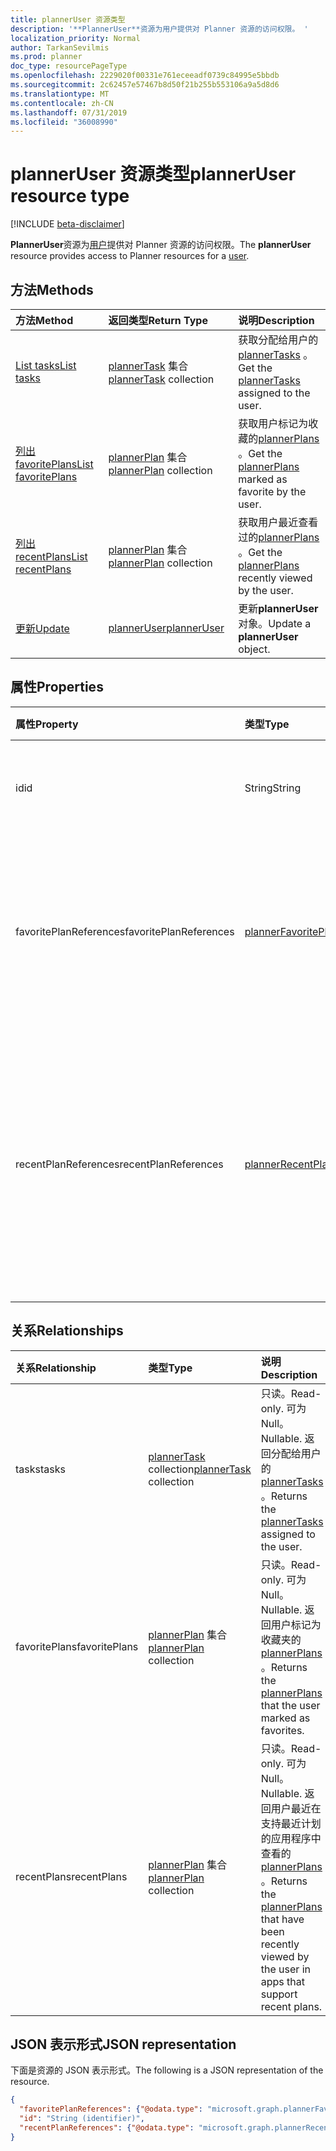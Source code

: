 ```yaml
---
title: plannerUser 资源类型
description: '**PlannerUser**资源为用户提供对 Planner 资源的访问权限。 '
localization_priority: Normal
author: TarkanSevilmis
ms.prod: planner
doc_type: resourcePageType
ms.openlocfilehash: 2229020f00331e761eceeadf0739c84995e5bbdb
ms.sourcegitcommit: 2c62457e57467b8d50f21b255b553106a9a5d8d6
ms.translationtype: MT
ms.contentlocale: zh-CN
ms.lasthandoff: 07/31/2019
ms.locfileid: "36008990"
---
```

# <a name="planneruser-resource-type"></a><span data-ttu-id="846dc-103">plannerUser 资源类型</span><span class="sxs-lookup"><span data-stu-id="846dc-103">plannerUser resource type</span></span>

[!INCLUDE [beta-disclaimer](../../includes/beta-disclaimer.md)]

<span data-ttu-id="846dc-104">**PlannerUser**资源为[用户](user.md)提供对 Planner 资源的访问权限。</span><span class="sxs-lookup"><span data-stu-id="846dc-104">The **plannerUser** resource provides access to Planner resources for a [user](user.md).</span></span> 


## <a name="methods"></a><span data-ttu-id="846dc-105">方法</span><span class="sxs-lookup"><span data-stu-id="846dc-105">Methods</span></span>

| <span data-ttu-id="846dc-106">方法</span><span class="sxs-lookup"><span data-stu-id="846dc-106">Method</span></span>           | <span data-ttu-id="846dc-107">返回类型</span><span class="sxs-lookup"><span data-stu-id="846dc-107">Return Type</span></span>    |<span data-ttu-id="846dc-108">说明</span><span class="sxs-lookup"><span data-stu-id="846dc-108">Description</span></span>|
|:---------------|:--------|:----------|
|[<span data-ttu-id="846dc-109">List tasks</span><span class="sxs-lookup"><span data-stu-id="846dc-109">List tasks</span></span>](../api/planneruser-list-tasks.md) |<span data-ttu-id="846dc-110">[plannerTask](plannertask.md) 集合</span><span class="sxs-lookup"><span data-stu-id="846dc-110">[plannerTask](plannertask.md) collection</span></span>| <span data-ttu-id="846dc-111">获取分配给用户的[plannerTasks](plannertask.md) 。</span><span class="sxs-lookup"><span data-stu-id="846dc-111">Get the [plannerTasks](plannertask.md) assigned to the user.</span></span>|
|[<span data-ttu-id="846dc-112">列出 favoritePlans</span><span class="sxs-lookup"><span data-stu-id="846dc-112">List favoritePlans</span></span>](../api/planneruser-list-favoriteplans.md) |<span data-ttu-id="846dc-113">[plannerPlan](plannerplan.md) 集合</span><span class="sxs-lookup"><span data-stu-id="846dc-113">[plannerPlan](plannerplan.md) collection</span></span>| <span data-ttu-id="846dc-114">获取用户标记为收藏的[plannerPlans](plannerplan.md) 。</span><span class="sxs-lookup"><span data-stu-id="846dc-114">Get the [plannerPlans](plannerplan.md) marked as favorite by the user.</span></span>|
|[<span data-ttu-id="846dc-115">列出 recentPlans</span><span class="sxs-lookup"><span data-stu-id="846dc-115">List recentPlans</span></span>](../api/planneruser-list-recentplans.md) |<span data-ttu-id="846dc-116">[plannerPlan](plannerplan.md) 集合</span><span class="sxs-lookup"><span data-stu-id="846dc-116">[plannerPlan](plannerplan.md) collection</span></span>| <span data-ttu-id="846dc-117">获取用户最近查看过的[plannerPlans](plannerplan.md) 。</span><span class="sxs-lookup"><span data-stu-id="846dc-117">Get the [plannerPlans](plannerplan.md) recently viewed by the user.</span></span>|
|[<span data-ttu-id="846dc-118">更新</span><span class="sxs-lookup"><span data-stu-id="846dc-118">Update</span></span>](../api/planneruser-update.md) | [<span data-ttu-id="846dc-119">plannerUser</span><span class="sxs-lookup"><span data-stu-id="846dc-119">plannerUser</span></span>](planneruser.md)| <span data-ttu-id="846dc-120">更新**plannerUser**对象。</span><span class="sxs-lookup"><span data-stu-id="846dc-120">Update a **plannerUser** object.</span></span> |


## <a name="properties"></a><span data-ttu-id="846dc-121">属性</span><span class="sxs-lookup"><span data-stu-id="846dc-121">Properties</span></span>
| <span data-ttu-id="846dc-122">属性</span><span class="sxs-lookup"><span data-stu-id="846dc-122">Property</span></span>     | <span data-ttu-id="846dc-123">类型</span><span class="sxs-lookup"><span data-stu-id="846dc-123">Type</span></span>   |<span data-ttu-id="846dc-124">说明</span><span class="sxs-lookup"><span data-stu-id="846dc-124">Description</span></span>|
|:---------------|:--------|:----------|
|<span data-ttu-id="846dc-125">id</span><span class="sxs-lookup"><span data-stu-id="846dc-125">id</span></span>|<span data-ttu-id="846dc-126">String</span><span class="sxs-lookup"><span data-stu-id="846dc-126">String</span></span>| <span data-ttu-id="846dc-127">只读。</span><span class="sxs-lookup"><span data-stu-id="846dc-127">Read-only.</span></span> <span data-ttu-id="846dc-128">PlannerUser 的标识符</span><span class="sxs-lookup"><span data-stu-id="846dc-128">Identifier of the plannerUser</span></span>|
|<span data-ttu-id="846dc-129">favoritePlanReferences</span><span class="sxs-lookup"><span data-stu-id="846dc-129">favoritePlanReferences</span></span>|[<span data-ttu-id="846dc-130">plannerFavoritePlanReferenceCollection</span><span class="sxs-lookup"><span data-stu-id="846dc-130">plannerFavoritePlanReferenceCollection</span></span>](plannerfavoriteplanreferencecollection.md)| <span data-ttu-id="846dc-131">包含对用户已标记为收藏夹的计划引用的集合。</span><span class="sxs-lookup"><span data-stu-id="846dc-131">A collection containing the references to the plans that the user has marked as favorites.</span></span>|
|<span data-ttu-id="846dc-132">recentPlanReferences</span><span class="sxs-lookup"><span data-stu-id="846dc-132">recentPlanReferences</span></span>|[<span data-ttu-id="846dc-133">plannerRecentPlanReferenceCollection</span><span class="sxs-lookup"><span data-stu-id="846dc-133">plannerRecentPlanReferenceCollection</span></span>](plannerrecentplanreferencecollection.md)| <span data-ttu-id="846dc-134">包含对计划的引用的集合, 该用户最近在支持最近计划的应用程序中查看了这些计划。</span><span class="sxs-lookup"><span data-stu-id="846dc-134">A collection containing references to the plans that were viewed recently by the user in apps that support recent plans.</span></span>|

## <a name="relationships"></a><span data-ttu-id="846dc-135">关系</span><span class="sxs-lookup"><span data-stu-id="846dc-135">Relationships</span></span>
| <span data-ttu-id="846dc-136">关系</span><span class="sxs-lookup"><span data-stu-id="846dc-136">Relationship</span></span> | <span data-ttu-id="846dc-137">类型</span><span class="sxs-lookup"><span data-stu-id="846dc-137">Type</span></span>   |<span data-ttu-id="846dc-138">说明</span><span class="sxs-lookup"><span data-stu-id="846dc-138">Description</span></span>|
|:---------------|:--------|:----------|
|<span data-ttu-id="846dc-139">tasks</span><span class="sxs-lookup"><span data-stu-id="846dc-139">tasks</span></span>|<span data-ttu-id="846dc-140">[plannerTask](plannertask.md) collection</span><span class="sxs-lookup"><span data-stu-id="846dc-140">[plannerTask](plannertask.md) collection</span></span>| <span data-ttu-id="846dc-141">只读。</span><span class="sxs-lookup"><span data-stu-id="846dc-141">Read-only.</span></span> <span data-ttu-id="846dc-142">可为 Null。</span><span class="sxs-lookup"><span data-stu-id="846dc-142">Nullable.</span></span> <span data-ttu-id="846dc-143">返回分配给用户的[plannerTasks](plannertask.md) 。</span><span class="sxs-lookup"><span data-stu-id="846dc-143">Returns the [plannerTasks](plannertask.md) assigned to the user.</span></span>|
|<span data-ttu-id="846dc-144">favoritePlans</span><span class="sxs-lookup"><span data-stu-id="846dc-144">favoritePlans</span></span>|<span data-ttu-id="846dc-145">[plannerPlan](plannerplan.md) 集合</span><span class="sxs-lookup"><span data-stu-id="846dc-145">[plannerPlan](plannerplan.md) collection</span></span>| <span data-ttu-id="846dc-146">只读。</span><span class="sxs-lookup"><span data-stu-id="846dc-146">Read-only.</span></span> <span data-ttu-id="846dc-147">可为 Null。</span><span class="sxs-lookup"><span data-stu-id="846dc-147">Nullable.</span></span> <span data-ttu-id="846dc-148">返回用户标记为收藏夹的[plannerPlans](plannerplan.md) 。</span><span class="sxs-lookup"><span data-stu-id="846dc-148">Returns the [plannerPlans](plannerplan.md) that the user marked as favorites.</span></span>|
|<span data-ttu-id="846dc-149">recentPlans</span><span class="sxs-lookup"><span data-stu-id="846dc-149">recentPlans</span></span>|<span data-ttu-id="846dc-150">[plannerPlan](plannerplan.md) 集合</span><span class="sxs-lookup"><span data-stu-id="846dc-150">[plannerPlan](plannerplan.md) collection</span></span>| <span data-ttu-id="846dc-151">只读。</span><span class="sxs-lookup"><span data-stu-id="846dc-151">Read-only.</span></span> <span data-ttu-id="846dc-152">可为 Null。</span><span class="sxs-lookup"><span data-stu-id="846dc-152">Nullable.</span></span> <span data-ttu-id="846dc-153">返回用户最近在支持最近计划的应用程序中查看的[plannerPlans](plannerplan.md) 。</span><span class="sxs-lookup"><span data-stu-id="846dc-153">Returns the [plannerPlans](plannerplan.md) that have been recently viewed by the user in apps that support recent plans.</span></span> |

## <a name="json-representation"></a><span data-ttu-id="846dc-154">JSON 表示形式</span><span class="sxs-lookup"><span data-stu-id="846dc-154">JSON representation</span></span>
<span data-ttu-id="846dc-155">下面是资源的 JSON 表示形式。</span><span class="sxs-lookup"><span data-stu-id="846dc-155">The following is a JSON representation of the resource.</span></span>

<!-- {
  "blockType": "resource",
  "optionalProperties": [

  ],
  "keyProperty": "id",
  "baseType":"microsoft.graph.entity",  
  "@odata.type": "microsoft.graph.plannerUser"
}-->

```json
{
  "favoritePlanReferences": {"@odata.type": "microsoft.graph.plannerFavoritePlanReferenceCollection"},
  "id": "String (identifier)",
  "recentPlanReferences": {"@odata.type": "microsoft.graph.plannerRecentPlanReferenceCollection"}
}

```

<!-- uuid: 8fcb5dbc-d5aa-4681-8e31-b001d5168d79
2015-10-25 14:57:30 UTC -->
<!--
{
  "type": "#page.annotation",
  "description": "plannerUser resource",
  "keywords": "",
  "section": "documentation",
  "tocPath": "",
  "suppressions": []
}
-->
